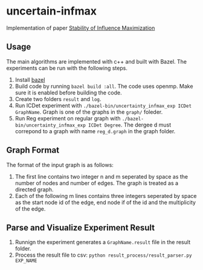 # uncertain-infmax
Implementation of paper [Stability of Influence Maximization](http://arxiv.org/abs/1501.04579)

## Usage
The main algorithms are implemented with c++ and built with Bazel. The experiments can be run with the following steps.

1. Install [bazel](https://docs.bazel.build/versions/master/install.html)
2. Build code by running ```bazel build :all```. The code uses openmp. Make sure it is enabled before building the code.
3. Create two folders ```result``` and ```log```.
3. Run ICDet experiment with ```./bazel-bin/uncertainty_infmax_exp ICDet GraphName```. Graph is one of the graphs in the ```graph/``` foleder.
4. Run Reg experiment on regular graph with ```./bazel-bin/uncertainty_infmax_exp ICDet Degree```. The dergee d must correpond to a graph with name ```reg_d.graph``` in the graph folder.


## Graph Format
The format of the input graph is as follows: 

1. The first line contains two integer n and m seperated by space as the number of nodes and number of edges. The graph is treated as a directed graph. 
2. Each of the following m lines contains three integers seperated by space as the start node id of the edge, end node if of the id and the  multiplicity of the edge. 

## Parse and Visualize Experiment Result
1. Runnign the experiment generates a ```GraphName.result``` file in the result folder.
2. Process the result file to csv: ```python result_process/result_parser.py EXP_NAME```